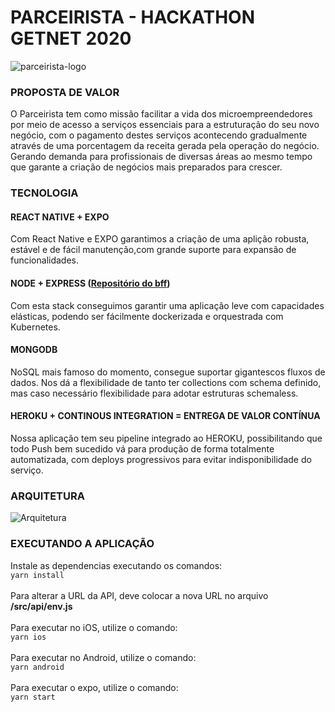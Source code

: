 # PARCEIRISTA - HACKATHON GETNET 2020
![parceirista-logo](https://user-images.githubusercontent.com/11720000/95804671-c0fa5580-0cd9-11eb-87bb-d8f2ff0af5f0.png)

### PROPOSTA DE VALOR
O Parceirista tem como missão facilitar a vida dos microempreendedores por meio de acesso a serviços essenciais para a estruturação do seu novo negócio, com o pagamento destes serviços acontecendo gradualmente através de uma porcentagem da receita gerada pela operação do negócio. 
Gerando demanda para profissionais de diversas áreas ao mesmo tempo que garante a criação de negócios mais preparados para crescer.

### TECNOLOGIA
#### REACT NATIVE + EXPO
Com React Native e EXPO garantimos a criação de uma aplição robusta, estável e de fácil manutenção,com grande suporte para expansão de funcionalidades.
#### NODE + EXPRESS ([Repositório do bff](https://github.com/victorlss/parceirista-bff))
Com esta stack conseguimos garantir uma aplicação leve com capacidades elásticas, podendo ser fácilmente dockerizada e orquestrada com Kubernetes.
#### MONGODB
NoSQL mais famoso do momento, consegue suportar gigantescos fluxos de dados. Nos dá a flexibilidade de tanto ter collections com schema definido, mas caso necessário flexibilidade para adotar estruturas schemaless.
#### HEROKU + CONTINOUS INTEGRATION = ENTREGA DE VALOR CONTÍNUA
Nossa aplicação tem seu pipeline integrado ao HEROKU, possibilitando que todo Push bem sucedido vá para produção de forma totalmente automatizada, com deploys progressivos para evitar indisponibilidade do serviço.

### ARQUITETURA
![Arquitetura](https://user-images.githubusercontent.com/11720000/95804478-2732a880-0cd9-11eb-9f6e-3e2a72a963bc.png)

### EXECUTANDO A APLICAÇÃO
Instale as dependencias executando os comandos:<br />
`yarn install`<br />
<br />
Para alterar a URL da API, deve colocar a nova URL no arquivo <b>/src/api/env.js</b><br />
<br />
Para executar no iOS, utilize o comando:<br />
`yarn ios`<br />
<br />
Para executar no Android, utilize o comando:<br />
`yarn android`<br />
<br />
Para executar o expo, utilize o comando:<br />
`yarn start`
